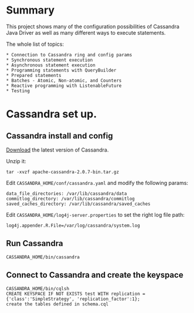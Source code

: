 # Summary

This project shows many of the configuration possibilities of Cassandra Java Driver as well as
many different ways to execute statements.

The whole list of topics:

	* Connection to Cassandra ring and config params
	* Synchronous statement execution
	* Asynchronous statement execution
	* Programming statements with QueryBuilder
	* Prepared statements
	* Batches - Atomic, Non-atomic, and Counters
	* Reactive programming with ListenableFuture
	* Testing

# Cassandra set up.

## Cassandra install and config

[Download](http://cassandra.apache.org/download/) the latest version of Cassandra.

Unzip it:

	tar -xvzf apache-cassandra-2.0.7-bin.tar.gz


Edit `CASSANDRA_HOME/conf/cassandra.yaml` and modify the following params:

	data_file_directories: /var/lib/cassandra/data
	commitlog_directory: /var/lib/cassandra/commitlog
	saved_caches_directory: /var/lib/cassandra/saved_caches

Edit `CASSANDRA_HOME/log4j-server.properties` to set the right log file path:

	log4j.appender.R.File=/var/log/cassandra/system.log

## Run Cassandra

	CASSANDRA_HOME/bin/cassandra

## Connect to Cassandra and create the keyspace

	CASSANDRA_HOME/bin/cqlsh
	CREATE KEYSPACE IF NOT EXISTS test WITH replication = {'class':'SimpleStrategy', 'replication_factor':1};
	create the tables defined in schema.cql

